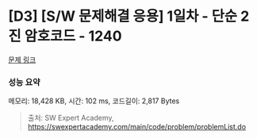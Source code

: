 # [D3] [S/W 문제해결 응용] 1일차 - 단순 2진 암호코드 - 1240 

[문제 링크](https://swexpertacademy.com/main/code/problem/problemDetail.do?contestProbId=AV15FZuqAL4CFAYD) 

### 성능 요약

메모리: 18,428 KB, 시간: 102 ms, 코드길이: 2,817 Bytes



> 출처: SW Expert Academy, https://swexpertacademy.com/main/code/problem/problemList.do
